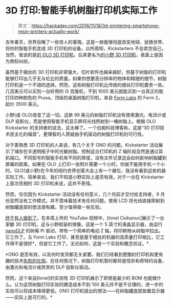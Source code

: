 # 3D 打印:智能手机树脂打印机实际工作

> 原文：<https://hackaday.com/2016/11/18/3d-printering-smartphone-resin-printers-actually-work/>

去年春天，世界目睹了一些惊人的事情。这是一款能够彻底改变地球、拯救世界、将你的智能手机变成 3D 打印机的设备。众所周知，Kickstarters 不会卖空自己。当然，我说的是[的 OLO 3D 打印机](https://www.kickstarter.com/projects/olo3d/olo-the-first-ever-smartphone-3d-printer/)，后来更名为[的小野 3D 打印机](http://www.ono3d.net/)，表面上是因为商标纠纷。

虽然基于细丝的 3D 打印机非常强大，切片软件也越来越好，但基于树脂的打印机能够打印出几乎无与伦比的质量。如果你想要高分辨率的物体和精细的细节，树脂打印机是一个不错的选择。然而，这些树脂打印机比传统的细丝打印机要贵一些。几百美元可以买到一台好用的 i3 克隆机，不到 1000 美元就能买到一台真正的能打印四种颜色的 Prusa。顶级的桌面树脂打印机，来自 [Form Labs](https://formlabs.com/) 的 Form 2，起价 3500 美元。


小野(或 OLO)改变了这一切。这款 99 美元的树脂打印机没有使用激光、电流计或 DLP 投影仪，而是使用智能手机显示屏将光线照射到一桶树脂上。根据 OLO Kickstarter 的支持者的说法，这太棒了。一个白痴科技博客称，这是“3D 打印技术民主化的福音”。更理智的人质疑由手机驱动的树脂打印机的可行性。

对于更熟悉 3D 打印机的人来说，有几个关于 ONO 的问题。Kickstarter 活动展示了储存在半透明瓶子中的光敏树脂。控制这台打印机的 Z 轴阶段显然是通过耳机端口。不同型号的智能手机有不同的厚度，没有文件记录这会如何影响树脂罐到屏幕的距离。如果在 OLO 上打印一张照片需要一个小时，你就不能用手机一个小时。OLO(或小野)在今年的纽约世界创客大会上有一个展位，我没有看到这些机器实际工作。简单来说，我们不知道小野实际上是否有效。对于一台在 Kickstarter 上首次亮相的 3D 打印机来说，这并不奇怪。

然而，仅仅因为 Kickstarter 活动没有任何意义，几个月前才交付给支持者，9 月份显然没有工作模式，并不意味着技术有任何问题。使用 LCD 将光线直接照射到树脂罐底部的想法很有趣，至少值得做一些实验。

[终于有人做到了](https://www.youtube.com/watch?v=uybLNu0zv28)。在本周上传的 YouTube 视频中，[Ionel Ciobanuc]展示了一台家酿 3D 打印机，这与小野假装的很像。这是一个 5 英寸的液晶显示器，由运行 [nanoDLP](http://www.nanodlp.com/) 的树莓 Pi 驱动，带有一个简单的电动 Z 轴，将印刷物从树脂中拉出。它工作了。与 Form Labs 打印，甚至是基于细丝的机器的高质量打印相比，它工作得不是很好*，但是它工作了。无论如何，这是一个实验和概念验证。*

 *ONO 是否有效，以及何时发货都无关紧要。我们已经看到更酷的打印机和更有趣的技术[失败的壮观](http://hackaday.com/2016/05/11/peachy-printer-collapses-investor-built-a-house-instead-of-a-printer/)。在任何情况下，树脂打印机暂时都将是怪异和奇特的设备，由激光和电流计或昂贵的 DLP 投影仪驱动。

然而，这个来自[Ionel]的实验性 3D 打印机展示了即使是最少的 BOM 也能做什么。认为这项树脂打印实验的建造成本不到 100 美元并不是不合理的，进一步的实验可以将成本降得更低。ONO 打印机提出的想法——在树脂罐底部放置显示器——实际上是可行的。*